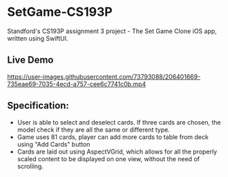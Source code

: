 # SetGame-CS193P

Standford's CS193P assignment 3 project - The Set Game Clone iOS app, written using SwiftUI.

## Live Demo

https://user-images.githubusercontent.com/73793088/206401669-735eae69-7035-4ecd-a757-cee6c7741c0b.mp4

## Specification:

- User is able to select and deselect cards. If three cards are chosen, the model check if they are all the same or different type.
- Game uses 81 cards, player can add more cards to table from deck using "Add Cards" button
- Cards are laid out using AspectVGrid, which allows for all the properly scaled content to be displayed on one view, without the need of scrolling.
